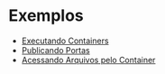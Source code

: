 # Exemplos

  - [Executando Containers](01_Executando_Containers.md)
  - [Publicando Portas](02_Publicando_Portas.md)
  - [Acessando Arquivos pelo Container](03_Acessando_Arquivos_Pelo_Container.md)